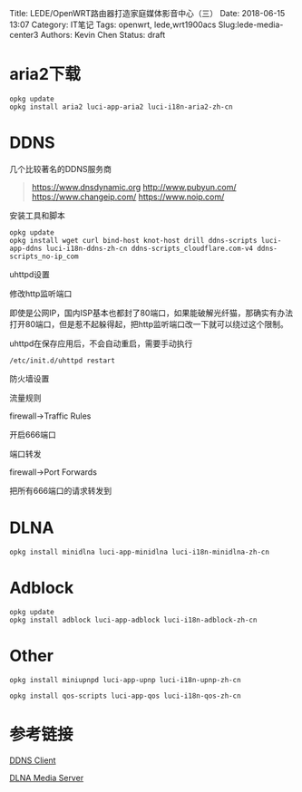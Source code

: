 Title: LEDE/OpenWRT路由器打造家庭媒体影音中心（三）
Date: 2018-06-15 13:07
Category: IT笔记
Tags: openwrt, lede,wrt1900acs
Slug:lede-media-center3
Authors: Kevin Chen
Status: draft



# aria2下载

```
opkg update
opkg install aria2 luci-app-aria2 luci-i18n-aria2-zh-cn
```



# DDNS

几个比较著名的DDNS服务商

> https://www.dnsdynamic.org
> http://www.pubyun.com/
> https://www.changeip.com/
> https://www.noip.com/



安装工具和脚本

```
opkg update
opkg install wget curl bind-host knot-host drill ddns-scripts luci-app-ddns luci-i18n-ddns-zh-cn ddns-scripts_cloudflare.com-v4 ddns-scripts_no-ip_com
```

uhttpd设置

修改http监听端口

即使是公网IP，国内ISP基本也都封了80端口，如果能破解光纤猫，那确实有办法打开80端口，但是惹不起躲得起，把http监听端口改一下就可以绕过这个限制。

uhttpd在保存应用后，不会自动重启，需要手动执行

```
/etc/init.d/uhttpd restart   
```



防火墙设置

流量规则

firewall->Traffic Rules

开启666端口



端口转发

firewall->Port Forwards

把所有666端口的请求转发到



# DLNA

```
opkg install minidlna luci-app-minidlna luci-i18n-minidlna-zh-cn
```



# Adblock

```
opkg update
opkg install adblock luci-app-adblock luci-i18n-adblock-zh-cn
```



# Other

```
opkg install miniupnpd luci-app-upnp luci-i18n-upnp-zh-cn

opkg install qos-scripts luci-app-qos luci-i18n-qos-zh-cn
```





# 参考链接

[DDNS Client](https://openwrt.org/docs/guide-user/services/ddns/client)

[DLNA Media Server](https://openwrt.org/docs/guide-user/services/media_server/dlna)

